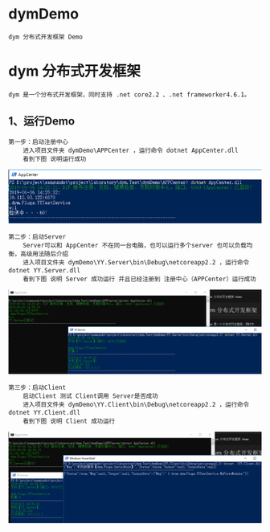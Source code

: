 # dymDemo
    dym 分布式开发框架 Demo

# dym 分布式开发框架

    dym 是一个分布式开发框架，同时支持 .net core2.2 、.net frameworker4.6.1。

## 1、运行Demo
    第一步：启动注册中心
        进入项目文件夹 dymDemo\APPCenter ，运行命令 dotnet AppCenter.dll
        看到下图 说明运行成功
![第一步](.//doc/1.png)

    第二步：启动Server  
        Server可以和 AppCenter 不在同一台电脑，也可以运行多个server 也可以负载均衡，高级用法随后介绍
        进入项目文件夹 dymDemo\YY.Server\bin\Debug\netcoreapp2.2 ，运行命令 dotnet YY.Server.dll
        看到下图 说明 Server 成功运行 并且已经注册到 注册中心（APPCenter）运行成功
![第二步](./doc/2.png)

    第三步：启动Client
        启动Client 测试 Client调用 Server是否成功
        进入项目文件夹 dymDemo\YY.Client\bin\Debug\netcoreapp2.2 ，运行命令 dotnet YY.Client.dll
        看到下图 说明 Client 成功运行 
![第三步](./doc/3.png)